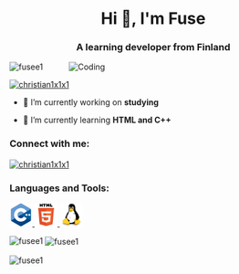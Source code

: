<h1 align="center">Hi 👋, I'm Fuse</h1>
<h3 align="center">A learning developer from Finland</h3>
<img align="right" alt="Coding" width="400" src="https://i.pinimg.com/originals/e4/26/70/e426702edf874b181aced1e2fa5c6cde.gif">

<p align="left"> <img src="https://komarev.com/ghpvc/?username=fusee1&label=Profile%20views&color=0e75b6&style=flat" alt="fusee1" /> </p>

<p align="left"> <a href="https://twitter.com/christian1x1x1" target="blank"><img src="https://img.shields.io/twitter/follow/christian1x1x1?logo=twitter&style=for-the-badge" alt="christian1x1x1" /></a> </p>

- 🔭 I’m currently working on **studying**

- 🌱 I’m currently learning **HTML and C++**

<h3 align="left">Connect with me:</h3>
<p align="left">
<a href="https://twitter.com/christian1x1x1" target="blank"><img align="center" src="https://raw.githubusercontent.com/rahuldkjain/github-profile-readme-generator/master/src/images/icons/Social/twitter.svg" alt="christian1x1x1" height="30" width="40" /></a>
</p>

<h3 align="left">Languages and Tools:</h3>
<p align="left"> <a href="https://www.w3schools.com/cpp/" target="_blank" rel="noreferrer"> <img src="https://raw.githubusercontent.com/devicons/devicon/master/icons/cplusplus/cplusplus-original.svg" alt="cplusplus" width="40" height="40"/> </a> <a href="https://www.w3.org/html/" target="_blank" rel="noreferrer"> <img src="https://raw.githubusercontent.com/devicons/devicon/master/icons/html5/html5-original-wordmark.svg" alt="html5" width="40" height="40"/> </a> <a href="https://www.linux.org/" target="_blank" rel="noreferrer"> <img src="https://raw.githubusercontent.com/devicons/devicon/master/icons/linux/linux-original.svg" alt="linux" width="40" height="40"/> </a> </p>

<p><img align="left" src="https://github-readme-stats.vercel.app/api/top-langs?username=fusee1&show_icons=true&locale=en&layout=compact" alt="fusee1" /></p>

<p>&nbsp;<img align="center" src="https://github-readme-stats.vercel.app/api?username=fusee1&show_icons=true&locale=en" alt="fusee1" /></p>

<p><img align="center" src="https://github-readme-streak-stats.herokuapp.com/?user=fusee1&" alt="fusee1" /></p>
